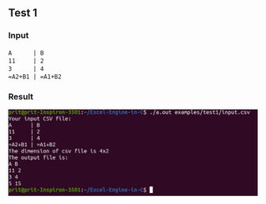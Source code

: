 ## Test 1

### Input

```
A      | B   
11     | 2
3      | 4
=A2+B1 | =A1+B2
```

### Result

<img src = "../../assets/test1.jpeg" alt="Test 1 results available in assets folder">